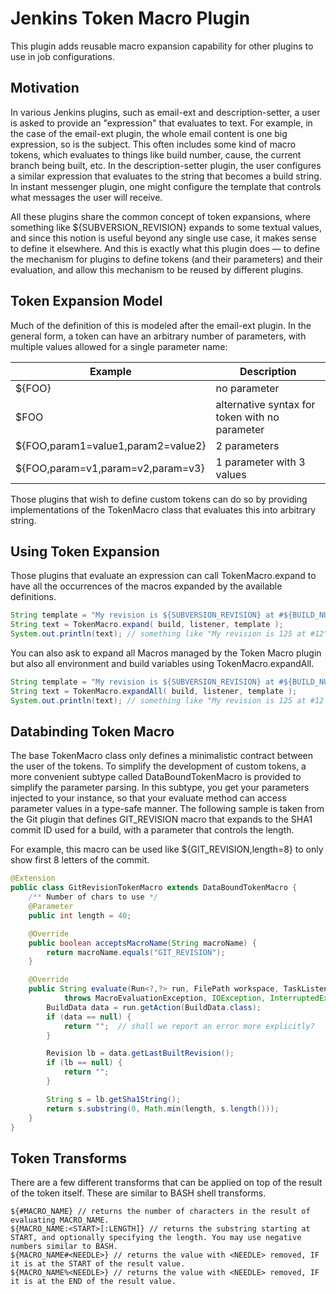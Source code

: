 # Jenkins Token Macro Plugin

This plugin adds reusable macro expansion capability for other plugins to use in job configurations.

## Motivation
In various Jenkins plugins, such as email-ext and description-setter, a user is asked to provide an "expression" that evaluates to text. For example, in the case of the email-ext plugin, the whole email content is one big expression, so is the subject. This often includes some kind of macro tokens, which evaluates to things like build number, cause, the current branch being built, etc. In the description-setter plugin, the user configures a similar expression that evaluates to the string that becomes a build string. In instant messenger plugin, one might configure the template that controls what messages the user will receive.

All these plugins share the common concept of token expansions, where something like ${SUBVERSION_REVISION} expands to some textual values, and since this notion is useful beyond any single use case, it makes sense to define it elsewhere. And this is exactly what this plugin does — to define the mechanism for plugins to define tokens (and their parameters) and their evaluation, and allow this mechanism to be reused by different plugins.

## Token Expansion Model
Much of the definition of this is modeled after the email-ext plugin. In the general form, a token can have an arbitrary number of parameters, with multiple values allowed for a single parameter name:

| Example | Description |
|---------|-------------|
| ${FOO}  | no parameter |
| $FOO    | alternative syntax for token with no parameter |
| ${FOO,param1=value1,param2=value2} | 2 parameters |
| ${FOO,param=v1,param=v2,param=v3}  | 1 parameter with 3 values |


Those plugins that wish to define custom tokens can do so by providing implementations of the TokenMacro class that evaluates this into arbitrary string.

## Using Token Expansion
Those plugins that evaluate an expression can call TokenMacro.expand to have all the occurrences of the macros expanded by the available definitions.

```java
String template = "My revision is ${SUBVERSION_REVISION} at #${BUILD_NUMBER}"
String text = TokenMacro.expand( build, listener, template );
System.out.println(text); // something like "My revision is 125 at #12"
```

You can also ask to expand all Macros managed by the Token Macro plugin but also all environment and build variables using TokenMacro.expandAll.

```java
String template = "My revision is ${SUBVERSION_REVISION} at #${BUILD_NUMBER} and was executed on node ${NODE_NAME}"
String text = TokenMacro.expandAll( build, listener, template );
System.out.println(text); // something like "My revision is 125 at #12 and was executed on node master"
```

## Databinding Token Macro
The base TokenMacro class only defines a minimalistic contract between the user of the tokens. To simplify the development of custom tokens, a more convenient subtype called DataBoundTokenMacro is provided to simplify the parameter parsing. In this subtype, you get your parameters injected to your instance, so that your evaluate method can access parameter values in a type-safe manner. The following sample is taken from the Git plugin that defines GIT_REVISION macro that expands to the SHA1 commit ID used for a build, with a parameter that controls the length.

For example, this macro can be used like ${GIT_REVISION,length=8} to only show first 8 letters of the commit.

```java
@Extension
public class GitRevisionTokenMacro extends DataBoundTokenMacro {
    /** Number of chars to use */
    @Parameter
    public int length = 40;

    @Override
    public boolean acceptsMacroName(String macroName) {
        return macroName.equals("GIT_REVISION");
    }

    @Override
    public String evaluate(Run<?,?> run, FilePath workspace, TaskListener listener, String macroName)
            throws MacroEvaluationException, IOException, InterruptedException {
        BuildData data = run.getAction(BuildData.class);
        if (data == null) {
            return "";  // shall we report an error more explicitly?
        }

        Revision lb = data.getLastBuiltRevision();
        if (lb == null) {
            return "";
        }

        String s = lb.getSha1String();
        return s.substring(0, Math.min(length, s.length()));
    }
}
```

## Token Transforms
There are a few different transforms that can be applied on top of the result of the token itself. These are similar to BASH shell transforms.

```
${#MACRO_NAME} // returns the number of characters in the result of evaluating MACRO_NAME.
${MACRO_NAME:<START>[:LENGTH]} // returns the substring starting at START, and optionally specifying the length. You may use negative numbers similar to BASH.
${MACRO_NAME#<NEEDLE>} // returns the value with <NEEDLE> removed, IF it is at the START of the result value.
${MACRO_NAME%<NEEDLE>} // returns the value with <NEEDLE> removed, IF it is at the END of the result value.
```

